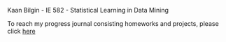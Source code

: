 Kaan Bilgin - IE 582 - Statistical Learning in Data Mining

To reach my progress journal consisting homeworks and projects, please click [here](https://bu-ie-582.github.io/fall20-kaanblgn/)
